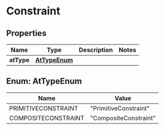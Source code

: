 

# Constraint

## Properties

Name | Type | Description | Notes
------------ | ------------- | ------------- | -------------
**atType** | [**AtTypeEnum**](#AtTypeEnum) |  | 



## Enum: AtTypeEnum

Name | Value
---- | -----
PRIMITIVECONSTRAINT | &quot;PrimitiveConstraint&quot;
COMPOSITECONSTRAINT | &quot;CompositeConstraint&quot;



